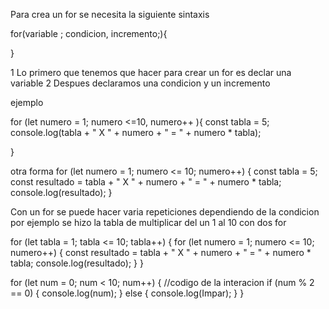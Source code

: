 Para crea un for se necesita la siguiente sintaxis

for(variable ; condicion, incremento;){
    
}


1 Lo primero que tenemos que hacer para crear un for es declar una variable
2 Despues declaramos una condicion y un incremento

ejemplo

for (let numero = 1; numero <=10, numero++ ){
    const tabla = 5;
    console.log(tabla + " X " + numero + " = " + numero * tabla);
  

}


otra forma 
for (let numero = 1; numero <= 10; numero++) {
    const tabla = 5;
    const resultado = tabla + " X " + numero + " = " + numero * tabla;
    console.log(resultado);
}

Con un for se puede hacer varia repeticiones dependiendo de la condicion
por ejemplo  se hizo la tabla de multiplicar del un 1 al 10 con dos for 

for (let tabla = 1; tabla <= 10; tabla++) {
    for (let numero = 1; numero <= 10; numero++) {
      const resultado = tabla + " X " + numero + " = " + numero * tabla;
      console.log(resultado);
    }
  }



  
  for (let num = 0; num < 10; num++) {
    //codigo de la interacion
    if (num % 2 == 0) {
      console.log(num);
    } else {
      console.log(Impar);
    }
  }
